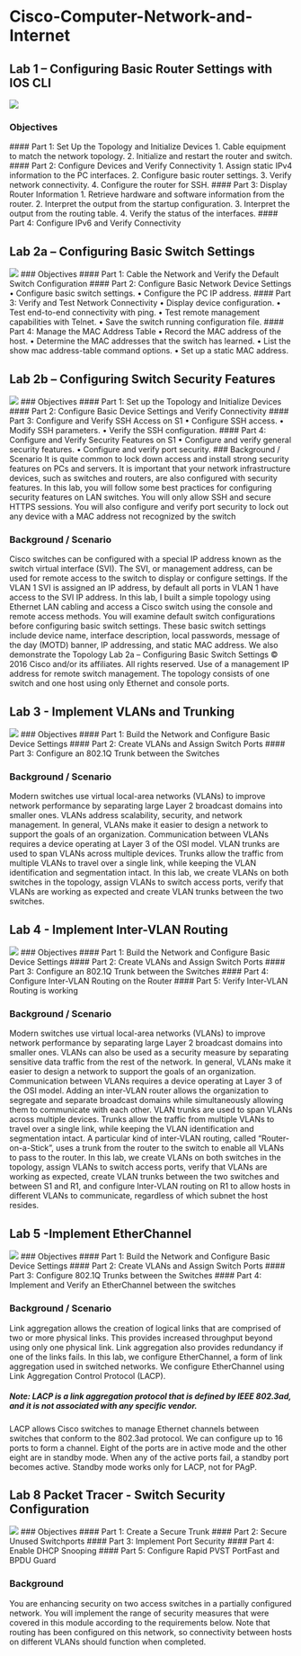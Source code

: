 # Cisco-Computer-Network-and-Internet

## Lab 1 – Configuring Basic Router Settings with IOS CLI
<img src="https://imgur.com/DzRcfKw.jpg">
<h3>Objectives</h3>
#### Part 1: Set Up the Topology and Initialize Devices
1. Cable equipment to match the network topology.
2. Initialize and restart the router and switch.
#### Part 2: Configure Devices and Verify Connectivity
1. Assign static IPv4 information to the PC interfaces.
2. Configure basic router settings.
3. Verify network connectivity.
4. Configure the router for SSH.
#### Part 3: Display Router Information
1. Retrieve hardware and software information from the router.
2. Interpret the output from the startup configuration.
3. Interpret the output from the routing table.
4. Verify the status of the interfaces.
#### Part 4: Configure IPv6 and Verify Connectivity

## Lab 2a – Configuring Basic Switch Settings
<img src="https://imgur.com/8SVEgxk.jpg">
### Objectives
#### Part 1: Cable the Network and Verify the Default Switch Configuration
#### Part 2: Configure Basic Network Device Settings
• Configure basic switch settings.
• Configure the PC IP address.
#### Part 3: Verify and Test Network Connectivity
• Display device configuration.
• Test end-to-end connectivity with ping.
• Test remote management capabilities with Telnet.
• Save the switch running configuration file.
#### Part 4: Manage the MAC Address Table
• Record the MAC address of the host.
• Determine the MAC addresses that the switch has learned.
• List the show mac address-table command options.
• Set up a static MAC address.

## Lab 2b – Configuring Switch Security Features
<img src="https://imgur.com/AYi2O4a.jpg">
### Objectives
#### Part 1: Set up the Topology and Initialize Devices
#### Part 2: Configure Basic Device Settings and Verify Connectivity
#### Part 3: Configure and Verify SSH Access on S1
• Configure SSH access.
• Modify SSH parameters.
• Verify the SSH configuration.
#### Part 4: Configure and Verify Security Features on S1
• Configure and verify general security features.
• Configure and verify port security.
### Background / Scenario
It is quite common to lock down access and install strong security features on PCs and servers. It is important 
that your network infrastructure devices, such as switches and routers, are also configured with security 
features.
In this lab, you will follow some best practices for configuring security features on LAN switches. You will only 
allow SSH and secure HTTPS sessions. You will also configure and verify port security to lock out any device 
with a MAC address not recognized by the switch

### Background / Scenario
Cisco switches can be configured with a special IP address known as the switch virtual interface (SVI). The SVI, or management address, can be used for remote access to the switch to display or configure settings. If the VLAN 1 SVI is assigned an IP address, by default all ports in VLAN 1 have access to the SVI IP address. 
In this lab, I built a simple topology using Ethernet LAN cabling and access a Cisco switch using the console and remote access methods. You will examine default switch configurations before configuring basic switch settings. These basic switch settings include device name, interface description, local passwords,
message of the day (MOTD) banner, IP addressing, and static MAC address. We also demonstrate the Topology Lab 2a – Configuring Basic Switch Settings © 2016 Cisco and/or its affiliates. All rights reserved. Use of a management IP address for remote switch management. The topology consists of one switch and one host using only Ethernet and console ports.

## Lab 3 - Implement VLANs and Trunking
<img src="https://imgur.com/Qn1Y2ha.jpg">
### Objectives
#### Part 1: Build the Network and Configure Basic Device Settings
#### Part 2: Create VLANs and Assign Switch Ports
#### Part 3: Configure an 802.1Q Trunk between the Switches

### Background / Scenario
Modern switches use virtual local-area networks (VLANs) to improve network performance by separating 
large Layer 2 broadcast domains into smaller ones. VLANs address scalability, security, and network 
management. In general, VLANs make it easier to design a network to support the goals of an organization. 
Communication between VLANs requires a device operating at Layer 3 of the OSI model. 
VLAN trunks are used to span VLANs across multiple devices. Trunks allow the traffic from multiple VLANs to 
travel over a single link, while keeping the VLAN identification and segmentation intact.
In this lab, we create VLANs on both switches in the topology, assign VLANs to switch access ports, 
verify that VLANs are working as expected and create VLAN trunks between the two switches.

## Lab 4 - Implement Inter-VLAN Routing
<img src="https://imgur.com/XvjfE10.jpg">
### Objectives
#### Part 1: Build the Network and Configure Basic Device Settings
#### Part 2: Create VLANs and Assign Switch Ports
#### Part 3: Configure an 802.1Q Trunk between the Switches
#### Part 4: Configure Inter-VLAN Routing on the Router
#### Part 5: Verify Inter-VLAN Routing is working

### Background / Scenario
Modern switches use virtual local-area networks (VLANs) to improve network performance by separating 
large Layer 2 broadcast domains into smaller ones. VLANs can also be used as a security measure by 
separating sensitive data traffic from the rest of the network. In general, VLANs make it easier to design a 
network to support the goals of an organization. Communication between VLANs requires a device operating 
at Layer 3 of the OSI model. Adding an inter-VLAN router allows the organization to segregate and separate 
broadcast domains while simultaneously allowing them to communicate with each other.
VLAN trunks are used to span VLANs across multiple devices. Trunks allow the traffic from multiple VLANs to 
travel over a single link, while keeping the VLAN identification and segmentation intact. A particular kind of 
inter-VLAN routing, called “Router-on-a-Stick”, uses a trunk from the router to the switch to enable all VLANs 
to pass to the router.
In this lab, we create VLANs on both switches in the topology, assign VLANs to switch access ports, 
verify that VLANs are working as expected, create VLAN trunks between the two switches and between S1 
and R1, and configure Inter-VLAN routing on R1 to allow hosts in different VLANs to communicate, regardless 
of which subnet the host resides.

## Lab 5 -Implement EtherChannel
<img src="https://imgur.com/v1Ebz9P.jpg">
### Objectives
#### Part 1: Build the Network and Configure Basic Device Settings
#### Part 2: Create VLANs and Assign Switch Ports
#### Part 3: Configure 802.1Q Trunks between the Switches
#### Part 4: Implement and Verify an EtherChannel between the switches

### Background / Scenario
Link aggregation allows the creation of logical links that are comprised of two or more physical links. This 
provides increased throughput beyond using only one physical link. Link aggregation also provides redundancy if one of the links fails.
In this lab, we configure EtherChannel, a form of link aggregation used in switched networks. We configure EtherChannel using Link Aggregation Control Protocol (LACP).

##### Note: LACP is a link aggregation protocol that is defined by IEEE 802.3ad, and it is not associated with any specific vendor.
LACP allows Cisco switches to manage Ethernet channels between switches that conform to the 802.3ad 
protocol. We can configure up to 16 ports to form a channel. Eight of the ports are in active mode and the 
other eight are in standby mode. When any of the active ports fail, a standby port becomes active. Standby 
mode works only for LACP, not for PAgP.

## Lab 8 Packet Tracer - Switch Security Configuration
<img src="https://imgur.com/MnhMiTe.jpg">
### Objectives 
#### Part 1: Create a Secure Trunk 
#### Part 2: Secure Unused Switchports 
#### Part 3: Implement Port Security 
#### Part 4: Enable DHCP Snooping 
#### Part 5: Configure Rapid PVST PortFast and BPDU Guard 

### Background 
You are enhancing security on two access switches in a partially configured network. You will implement the 
range of security measures that were covered in this module according to the requirements below. Note that 
routing has been configured on this network, so connectivity between hosts on different VLANs should 
function when completed. 
